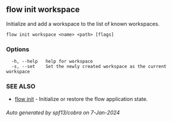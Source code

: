 ## flow init workspace

Initialize and add a workspace to the list of known workspaces.

```
flow init workspace <name> <path> [flags]
```

### Options

```
  -h, --help   help for workspace
  -s, --set    Set the newly created workspace as the current workspace
```

### SEE ALSO

* [flow init](flow_init.md)	 - Initialize or restore the flow application state.

###### Auto generated by spf13/cobra on 7-Jan-2024
